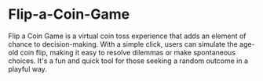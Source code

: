 # Flip-a-Coin-Game
Flip a Coin Game is a virtual coin toss experience that adds an element of chance to decision-making. With a simple click, users can simulate the age-old coin flip, making it easy to resolve dilemmas or make spontaneous choices. It's a fun and quick tool for those seeking a random outcome in a playful way.
